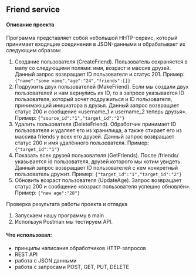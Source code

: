 ## Friend service

#### Описание проекта
Программа представляет собой небольшой HHTP-сервис, который принимает входящие соединения в JSON-данными и обрабатывает их следующим образом:
1. Создание пользователя (CreateFriend). Пользователь сохраняется в мапу со следующими полями: имя, возраст и массив друзей.
   Данный запрос возвращает ID пользователя и статус 201.
Пример: `{"name":"some name","age":"24","friends":[]}`
2. Подружить двух пользователей (MakeFriend). Если мы создали двух пользователей и нам вернулись их ID, то в запросе указывается ID пользователя, который хочет подружиться и ID пользователя, принимающий инициатора в друзья.
   Данный запрос возвращает статус 200 и сообщение «username_1 и username_2 теперь друзья».
Пример: `{"source_id":"1","target_id":"2"}`
3. Удалить пользователя (DeleteFriend). Обработчик принимает ID пользователя и удаляет его из хранилища, а также стирает его из массива friends у всех его друзей.
   Данный запрос возвращает статус 200 и имя удалённого пользователя.
Пример: `{"target_id":"1"}`
4. Показать всех друзей пользователя (GetFriends). После /friends/ указывается id пользователя, друзей которого мы хотим увидеть.
   Данный запрос возвращает ID пользователей с кем конкретный пользователь дружит.
Пример: `{"target_id":"1","target_id":"2"}`
5. Обновить возраст пользователя (UpdateAge).
   Запрос возвращает статус 200 и сообщение «возраст пользователя успешно обновлён».
Пример: `{"new age":"28"}`

Проверка результата работы проекта и отладка
1) Запускаем нашу программу в main
2) Используя Postman мы тестируем API.

#### Что использовал:
- принципы написания обработчиков HTTP-запросов
- REST API
- работа с JSON данными
- работа с запросами POST, GET, PUT, DELETE



